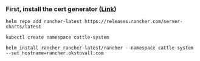 ### First, install the cert generator ([Link](../cert-issuer/steps.md))

`helm repo add rancher-latest https://releases.rancher.com/server-charts/latest`

`kubectl create namespace cattle-system`

`helm install rancher rancher-latest/rancher --namespace cattle-system --set hostname=rancher.okstovall.com`